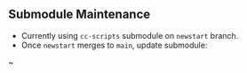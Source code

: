 ## Submodule Maintenance
- Currently using `cc-scripts` submodule on `newstart` branch.
- Once `newstart` merges to `main`, update submodule:
                                                             
~                                                                                        
